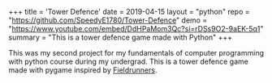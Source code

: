 +++
title = 'Tower Defence'
date = 2019-04-15
layout = "python"
repo = "https://github.com/SpeedyE1780/Tower-Defence"
demo = "https://www.youtube.com/embed/DdHPaMom3Qc?si=rDSs9O2-9aEK-5q1"
summary = "This is a tower defence game made with Python"
+++

This was my second project for my fundamentals of computer programming with python course during my undergrad.
This is a tower defence game made with pygame inspired by [Fieldrunners](https://store.steampowered.com/app/209690/Fieldrunners/).
